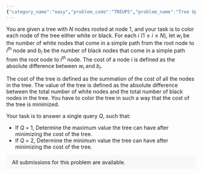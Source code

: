 ```yaml
---
{"category_name":"easy","problem_code":"TREUPS","problem_name":"Tree Upshot","problemComponents":{"constraints":"- $1 \\leq T \\leq 1000$\n- $1 \\leq N \\leq 10^5$\n- $1 \\leq Q \\leq 2$\n- $1 \\leq u,v \\leq n, u \\neq v$\n- $\\sum{N}$ over all test cases does not exceed $10^5$.\n- It is guaranteed that the given nodes and edges form a tree.\n","constraintsState":true,"subtasks":"**Subtask #1 (20 points):**\n- $Q = 1$\n\n**Subtask #2 (80 points):**\n- Original constraints\n\n","subtasksState":true,"inputFormat":"- The first line contains an integer $T$, denoting the number of test cases. The $T$ test cases then follow:\n- The first line of each test case contains two integers $N$ and $Q$, denoting the number of nodes in the tree and the query to answer respectively.\n- The next $N - 1$ lines contain two space-separated integers $u$ and $v$, denoting that there is an edge between the node $u$ and the node $v$.","inputFormatState":true,"outputFormat":"For each test case, print a single line containing one integer - the answer to the query. \n","outputFormatState":true,"sampleTestCases":{"0":{"id":1,"input":"2\n5 1\n1 2\n1 3\n2 4\n2 5\n5 2\n1 2\n1 3\n2 4\n2 5\n","output":"3\n1\n","explanation":"**Test case 1:** Color the node $1$ with black color and color the nodes $2, 3, 4, 5$ with white color to get the minimum cost of the tree, that is $3$, and the maximum value of the tree, that is $3$.\n\n**Test case 2:** Color the nodes $1, 4$ with black color and color the nodes $2, 3, 5$ with white color to get the minimum cost of the tree, that is $3$, and the minimum value of the tree, that is $1$.","isDeleted":false}}},"video_editorial_url":"","languages_supported":{"0":"CPP14","1":"C","2":"JAVA","3":"PYTH 3.6","4":"CPP17","5":"PYTH","6":"PYP3","7":"CS2","8":"ADA","9":"PYPY","10":"TEXT","11":"PAS fpc","12":"NODEJS","13":"RUBY","14":"PHP","15":"GO","16":"HASK","17":"TCL","18":"PERL","19":"SCALA","20":"LUA","21":"kotlin","22":"BASH","23":"JS","24":"LISP sbcl","25":"rust","26":"PAS gpc","27":"BF","28":"CLOJ","29":"R","30":"D","31":"CAML","32":"FORT","33":"ASM","34":"swift","35":"FS","36":"WSPC","37":"LISP clisp","38":"SQL","39":"SCM guile","40":"PERL6","41":"ERL","42":"CLPS","43":"ICK","44":"NICE","45":"PRLG","46":"ICON","47":"COB","48":"SCM chicken","49":"PIKE","50":"SCM qobi","51":"ST","52":"SQLQ","53":"NEM"},"max_timelimit":2,"source_sizelimit":50000,"problem_author":"mexomerf","problem_tester":"","date_added":"19-10-2021","tags":{"0":"dynamic","1":"easy","2":"ltime101","3":"mexomerf","4":"trees"},"problem_difficulty_level":"Unavailable","best_tag":"Dynamic Programming","editorial_url":"https://discuss.codechef.com/problems/TREUPS","time":{"view_start_date":1635354000,"submit_start_date":1635354000,"visible_start_date":1635354000,"end_date":1735669800},"is_direct_submittable":false,"problemDiscussURL":"https://discuss.codechef.com/search?q=TREUPS","is_proctored":false,"visitedContests":{},"layout":"problem"}
---
```

You are given a tree with $N$ nodes rooted at node $1$, and your task is to color each node of the tree either white or black. For each $i$ ($1 \leq i \leq N$), let $w_i$ be the number of white nodes that come in a simple path from the root node to $i^{th}$ node and $b_i$ be the number of black nodes that come in a simple path from the root node to $i^{th}$ node. The cost of a node $i$ is defined as the absolute difference between $w_i$ and $b_i$. 

The cost of the tree is defined as the summation of the cost of all the nodes in the tree. The value of the tree is defined as the absolute difference between the total number of white nodes and the total number of black nodes in the tree. You have to color the tree in such a way that the cost of the tree is minimized.

Your task is to answer a single query $Q$, such that:

- If $Q$ = $1$, Determine the maximum value the tree can have after minimizing the cost of the tree.
- If $Q$ = $2$, Determine the minimum value the tree can have after minimizing the cost of the tree.
<aside style='background: #f8f8f8;padding: 10px 15px;'><div>All submissions for this problem are available.</div></aside>